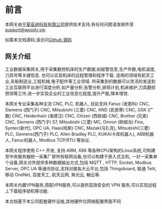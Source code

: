 # 前言

本网关由[宁夏巫迪科技有限公司](https://www.woody.vip)提供技术支持,有任何问题请发邮件至<support@woody.vip>

如需本文档源码,请访问[Github 源码](https://github.com/woodytechnology/boxdoc)

## 网关介绍

工业数据采集网关,用于采集数控机床的生产数据,如报警信息,生产件数,电机温度,刀具号等关键信息. 也可以实现机床的远程管理和程序下载. 适用的领域有航天工业,车船制造业,工程机械,电子配件等工业领域. 所采集到的数据可以灵活的发送到工业互联网平台进行深度分析,如产量分析,告警分析,排班计划,机床维护,刀具磨损预测等工作,进一步实现企业的工业信息化程度,提升产能,降本增效.

本网关专业采集各种主流 CNC, PLC, 机器人, 目前支持 Fanuc (发那科) CNC, Siemens (西门子) CNC, Mitsubishi (三菱) CNC, KND (凯恩蒂) CNC, GSK (广数) CNC, Heidenhain (海德汉) CNC, Citizen (西铁城) CNC, Brother (兄弟) CNC,
Siemens (西门子) S7, Mitsubishi (三菱) MC, Omron (欧姆龙) Fins, Syntec(新代), OPC UA, Haas(哈斯) CNC, Mazak(马扎克), Mitsubishi(三菱) PLC, Siemens(西门子) PLC, Allen Bradley PLC,
KUKA(卡库机器人), ABB机器人, Fanuc机器人, Modbus TCP/RTU 等协议.


本网关程序使用 C++ 开发, 支持 ARM, X86 等各种CPU架构的Linux系统,可构建至中央服务器统一采集厂房所有联网设备,也可以构建于嵌入式主机,
一对一采集单个设备,网关对外提供多种数据输出方式,包括 MQTT , HTTP, Socket, Modbus Server, OPC UA 等通讯协议,支持对接各大云平台,包括 Thingsboard, 联通 Telit, 移动 OneNet, 百度天工, 航天云网, 紫光云, 翰云等.

本网关内置VPN服务,搭配VPN服务,可以提供高效安全的 VPN 服务,可以实现远程上下载程序锁机等功能.

本文档基于本公司配套硬件设施,其他硬件仅网络配置界面不同

